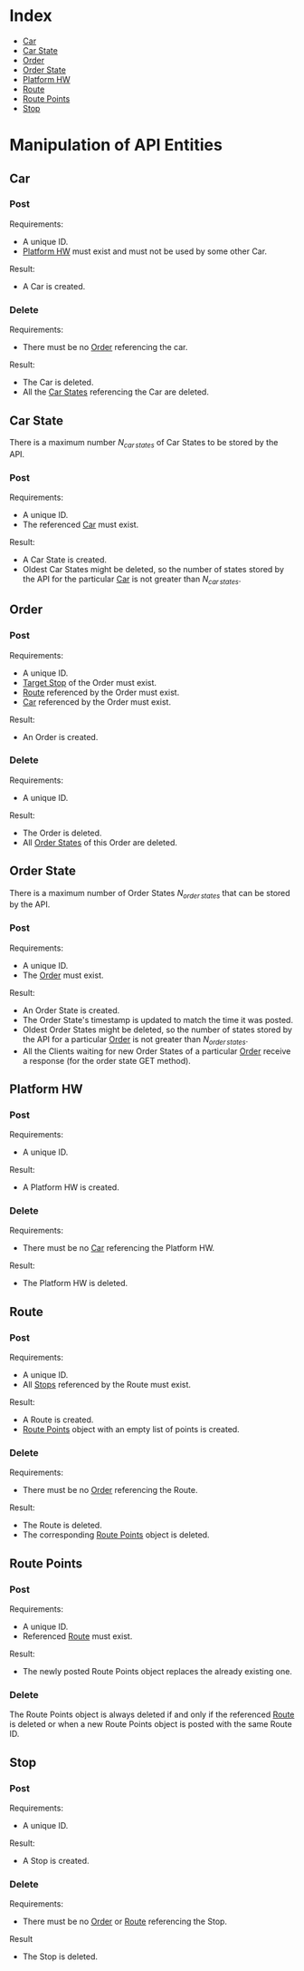 
# Index
- [Car](#car)
- [Car State](#car-state)
- [Order](#order)
- [Order State](#order-state)
- [Platform HW](#platform-hw)
- [Route](#route)
- [Route Points](#route-points)
- [Stop](#stop)


# Manipulation of API Entities


## Car

### Post

Requirements:
- A unique ID.
- [Platform HW](#platformhw) must exist and must not be used by some other Car.

Result:
- A Car is created.

### Delete

Requirements:
- There must be no [Order](#order) referencing the car.

Result:
- The Car is deleted.
- All the [Car States](#car-state) referencing the Car are deleted.


## Car State

There is a maximum number $N_{car\,states}$ of Car States to be stored by the API.

### Post

Requirements:
- A unique ID.
- The referenced [Car](#car) must exist.

Result:
- A Car State is created.
- Oldest Car States might be deleted, so the number of states stored by the API for the particular [Car](#car) is not greater than $N_{car\,states}$.


## Order

### Post

Requirements:
- A unique ID.
- [Target Stop](#stop) of the Order must exist.
- [Route](#route) referenced by the Order must exist.
- [Car](#car) referenced by the Order must exist.

Result:
- An Order is created.

### Delete

Requirements:
- A unique ID.

Result:
- The Order is deleted.
- All [Order States](#order-state) of this Order are deleted.


## Order State

There is a maximum number of Order States $N_{order\,states}$ that can be stored by the API.

### Post

Requirements:
- A unique ID.
- The [Order](#order) must exist.

Result:
- An Order State is created.
- The Order State's timestamp is updated to match the time it was posted.
- Oldest Order States might be deleted, so the number of states stored by the API for a particular [Order](#order) is not greater than $N_{order\,states}$.
- All the Clients waiting for new Order States of a particular [Order](#order) receive a response (for the order state GET method).


## Platform HW

### Post

Requirements:
- A unique ID.

Result:
- A Platform HW is created.

### Delete

Requirements:
- There must be no [Car](#car) referencing the Platform HW.

Result:
- The Platform HW is deleted.


## Route

### Post

Requirements:
- A unique ID.
- All [Stops](#stop) referenced by the Route must exist.

Result:
- A Route is created.
- [Route Points](#route-points) object with an empty list of points is created.

### Delete

Requirements:
- There must be no [Order](#order) referencing the Route.

Result:
- The Route is deleted.
- The corresponding [Route Points](#route-points) object is deleted.


## Route Points

### Post

Requirements:
- A unique ID.
- Referenced [Route](#route) must exist.

Result:
- The newly posted Route Points object replaces the already existing one.

### Delete
The Route Points object is always deleted if and only if the referenced [Route](#route) is deleted or when a new Route Points object is posted with the same Route ID.


## Stop

### Post

Requirements:
- A unique ID.

Result:
- A Stop is created.

### Delete

Requirements:
- There must be no [Order](#order) or [Route](#route) referencing the Stop.

Result
- The Stop is deleted.